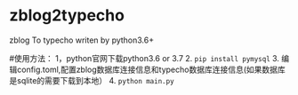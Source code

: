 # zblog2typecho
zblog To typecho writen by python3.6+

#使用方法：
1，python官网下载python3.6 or 3.7
2. ```pip install pymysql```
3. 编辑config.toml,配置zblog数据库连接信息和typecho数据库连接信息(如果数据库是sqlite的需要下载到本地）
4. ```python main.py```
